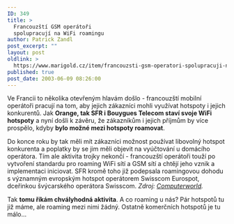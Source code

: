 ```yaml
---
ID: 349
title: >
  Francouzští GSM operátoři
  spolupracují na WiFi roamingu
author: Patrick Zandl
post_excerpt: ""
layout: post
oldlink: >
  https://www.marigold.cz/item/francouzsti-gsm-operatori-spolupracuji-na-wifi-roamingu
published: true
post_date: 2003-06-09 08:26:00
---
```

<p>
Ve Francii to několika otevřeným hlavám došlo - francouzští mobilní operátoři pracují na tom, aby jejich zákazníci mohli využívat hotspoty i jejich konkurentů. Jak <STRONG>Orange, tak SFR i Bouygues Telecom staví svoje WiFi hotspoty</STRONG> a nyní došli k závěru, že zákazníkům i jejich příjmům by více prospělo, kdyby <STRONG>bylo možné mezi hotspoty roamovat</STRONG>. </p>

<p>
Do konce roku by tak měli mít zákazníci možnost používat libovolný hotspot konkurenta&#160;a poplatky by se jim měli objevit na vyúčtování u domácího operátora. Tím ale aktivita trojky nekončí - francouzští operátoři touží po vytvoření standardu pro roaming WiFi sítí a GSM sítí a chtějí jeho vznik a implementaci iniciovat. SFR kromě toho již podepsala roamingovou dohodu s významným evropským hotspot operátorem Swisscom Eurospot, dceřinkou švýcarského operátora Swisscom. <EM>Zdroj: </EM><A href="http://www.idg.com.hk/cw/readstory.asp?aid=20030606005" target=_blank><EM>Computerworld</EM></A><EM>.</EM></p>

<p>
Tak <STRONG>tomu říkám chvályhodná aktivita</STRONG>. A co roaming u nás? Pár hotspotů tu již máme, ale roaming mezi nimi žádný. Ostatně komerčních hotspotů je tu málo...</p>
